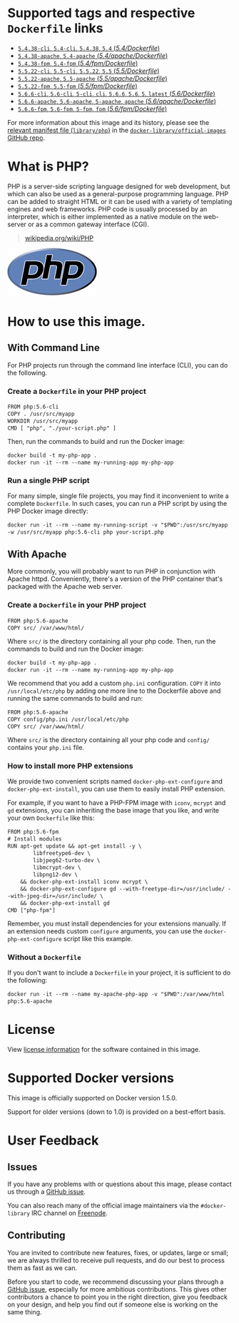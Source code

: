 # Supported tags and respective `Dockerfile` links

-	[`5.4.38-cli`, `5.4-cli`, `5.4.38`, `5.4` (*5.4/Dockerfile*)](https://github.com/docker-library/php/blob/93c2ef13265f9c3772a5bd5833bea0d2c1b86535/5.4/Dockerfile)
-	[`5.4.38-apache`, `5.4-apache` (*5.4/apache/Dockerfile*)](https://github.com/docker-library/php/blob/93c2ef13265f9c3772a5bd5833bea0d2c1b86535/5.4/apache/Dockerfile)
-	[`5.4.38-fpm`, `5.4-fpm` (*5.4/fpm/Dockerfile*)](https://github.com/docker-library/php/blob/93c2ef13265f9c3772a5bd5833bea0d2c1b86535/5.4/fpm/Dockerfile)
-	[`5.5.22-cli`, `5.5-cli`, `5.5.22`, `5.5` (*5.5/Dockerfile*)](https://github.com/docker-library/php/blob/93c2ef13265f9c3772a5bd5833bea0d2c1b86535/5.5/Dockerfile)
-	[`5.5.22-apache`, `5.5-apache` (*5.5/apache/Dockerfile*)](https://github.com/docker-library/php/blob/93c2ef13265f9c3772a5bd5833bea0d2c1b86535/5.5/apache/Dockerfile)
-	[`5.5.22-fpm`, `5.5-fpm` (*5.5/fpm/Dockerfile*)](https://github.com/docker-library/php/blob/93c2ef13265f9c3772a5bd5833bea0d2c1b86535/5.5/fpm/Dockerfile)
-	[`5.6.6-cli`, `5.6-cli`, `5-cli`, `cli`, `5.6.6`, `5.6`, `5`, `latest` (*5.6/Dockerfile*)](https://github.com/docker-library/php/blob/93c2ef13265f9c3772a5bd5833bea0d2c1b86535/5.6/Dockerfile)
-	[`5.6.6-apache`, `5.6-apache`, `5-apache`, `apache` (*5.6/apache/Dockerfile*)](https://github.com/docker-library/php/blob/93c2ef13265f9c3772a5bd5833bea0d2c1b86535/5.6/apache/Dockerfile)
-	[`5.6.6-fpm`, `5.6-fpm`, `5-fpm`, `fpm` (*5.6/fpm/Dockerfile*)](https://github.com/docker-library/php/blob/93c2ef13265f9c3772a5bd5833bea0d2c1b86535/5.6/fpm/Dockerfile)

For more information about this image and its history, please see the [relevant manifest file (`library/php`)](https://github.com/docker-library/official-images/blob/master/library/php) in the [`docker-library/official-images` GitHub repo](https://github.com/docker-library/official-images).

# What is PHP?

PHP is a server-side scripting language designed for web development, but which can also be used as a general-purpose programming language. PHP can be added to straight HTML or it can be used with a variety of templating engines and web frameworks. PHP code is usually processed by an interpreter, which is either implemented as a native module on the web-server or as a common gateway interface (CGI).

> [wikipedia.org/wiki/PHP](http://en.wikipedia.org/wiki/PHP)

![logo](https://raw.githubusercontent.com/docker-library/docs/master/php/logo.png)

# How to use this image.

## With Command Line

For PHP projects run through the command line interface (CLI), you can do the following.

### Create a `Dockerfile` in your PHP project

	FROM php:5.6-cli
	COPY . /usr/src/myapp
	WORKDIR /usr/src/myapp
	CMD [ "php", "./your-script.php" ]

Then, run the commands to build and run the Docker image:

	docker build -t my-php-app .
	docker run -it --rm --name my-running-app my-php-app

### Run a single PHP script

For many simple, single file projects, you may find it inconvenient to write a complete `Dockerfile`. In such cases, you can run a PHP script by using the PHP Docker image directly:

	docker run -it --rm --name my-running-script -v "$PWD":/usr/src/myapp -w /usr/src/myapp php:5.6-cli php your-script.php

## With Apache

More commonly, you will probably want to run PHP in conjunction with Apache httpd. Conveniently, there's a version of the PHP container that's packaged with the Apache web server.

### Create a `Dockerfile` in your PHP project

	FROM php:5.6-apache
	COPY src/ /var/www/html/

Where `src/` is the directory containing all your php code. Then, run the commands to build and run the Docker image:

	docker build -t my-php-app .
	docker run -it --rm --name my-running-app my-php-app

We recommend that you add a custom `php.ini` configuration. `COPY` it into `/usr/local/etc/php` by adding one more line to the Dockerfile above and running the same commands to build and run:

	FROM php:5.6-apache
	COPY config/php.ini /usr/local/etc/php
	COPY src/ /var/www/html/

Where `src/` is the directory containing all your php code and `config/` contains your `php.ini` file.

### How to install more PHP extensions

We provide two convenient scripts named `docker-php-ext-configure` and `docker-php-ext-install`, you can use them to easily install PHP extension.

For example, if you want to have a PHP-FPM image with `iconv`, `mcrypt` and `gd` extensions, you can inheriting the base image that you like, and write your own `Dockerfile` like this:

	FROM php:5.6-fpm
	# Install modules
	RUN apt-get update && apt-get install -y \
	        libfreetype6-dev \
	        libjpeg62-turbo-dev \
	        libmcrypt-dev \
	        libpng12-dev \
	    && docker-php-ext-install iconv mcrypt \
	    && docker-php-ext-configure gd --with-freetype-dir=/usr/include/ --with-jpeg-dir=/usr/include/ \
	    && docker-php-ext-install gd
	CMD ["php-fpm"]

Remember, you must install dependencies for your extensions manually. If an extension needs custom `configure` arguments, you can use the `docker-php-ext-configure` script like this example.

### Without a `Dockerfile`

If you don't want to include a `Dockerfile` in your project, it is sufficient to do the following:

	docker run -it --rm --name my-apache-php-app -v "$PWD":/var/www/html php:5.6-apache

# License

View [license information](http://php.net/license/) for the software contained in this image.

# Supported Docker versions

This image is officially supported on Docker version 1.5.0.

Support for older versions (down to 1.0) is provided on a best-effort basis.

# User Feedback

## Issues

If you have any problems with or questions about this image, please contact us through a [GitHub issue](https://github.com/docker-library/php/issues).

You can also reach many of the official image maintainers via the `#docker-library` IRC channel on [Freenode](https://freenode.net).

## Contributing

You are invited to contribute new features, fixes, or updates, large or small; we are always thrilled to receive pull requests, and do our best to process them as fast as we can.

Before you start to code, we recommend discussing your plans through a [GitHub issue](https://github.com/docker-library/php/issues), especially for more ambitious contributions. This gives other contributors a chance to point you in the right direction, give you feedback on your design, and help you find out if someone else is working on the same thing.
